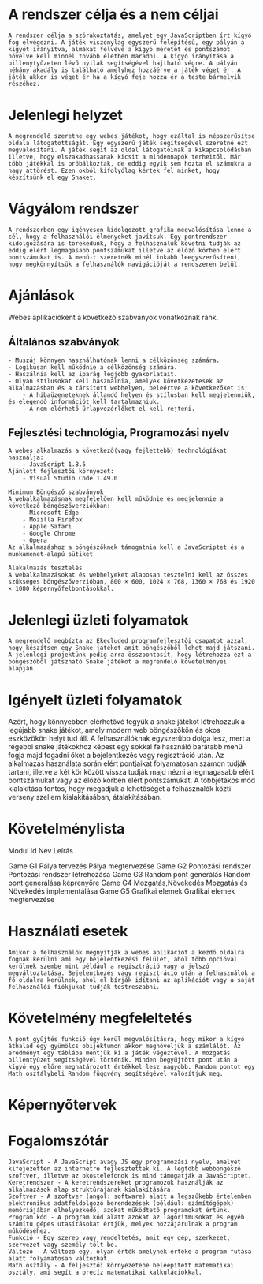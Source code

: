 # A rendszer célja és a nem céljai
	A rendszer célja a szórakoztatás, amelyet egy JavaScriptben írt kígyó fog elvégezni. A játék viszonylag egyszerű felépítésű, egy pályán a kígyót irányítva, almákat felvéve a kígyó méretét és pontszámot növelve kell minnél tovább életben maradni. A kigyó irányítása a billenytyűzeten lévő nyilak segítségével hajtható végre. A pályán néhány akadály is található amelyhez hozzáérve a játék véget ér. A játék akkor is véget ér ha a kígyó feje hozza ér a teste bármelyik részéhez.

# Jelenlegi helyzet
	A megrendelő szeretne egy webes játékot, hogy ezáltal is népszerűsítse oldala látogatottságát. Egy egyszerű játék segítségével szeretné ezt megvalósítani. A játék segít az oldal látogatóinak a kikapcsolódásban illetve, hogy elszakadhassanak kicsit a mindennapok terheitől. Már több játékkal is próbálkoztak, de eddig egyik sem hozta el számukra a nagy áttörést. Ezen okból kifolyólag kértek fel minket, hogy készítsünk el egy Snaket.


# Vágyálom rendszer
	A rendszerben egy igényesen kidolgozott grafika megvalósítása lenne a cél, hogy a felhasználói élményeket javítsuk. Egy pontrendszer kidolgozására is törekedünk, hogy a felhasználúk követni tudják az eddig elért legmagasabb pontszámukat illetve az előző körben elért pontszámukat is. A menü-t szeretnék minél inkább leegyszerűsíteni, hogy megkönnyítsük a felhasználók navigációját a rendszeren belül.

# Ajánlások
Webes aplikációként a következő szabványok vonatkoznak ránk.

## Általános szabványok
	- Muszáj könnyen használhatónak lenni a célközönség számára.
	- Logikusan kell működnie a célközönség számára.
	- Haszálnia kell az iparág legjobb gyakorlatait.
	- Olyan stílusokat kell használnia, amelyek következetesek az alkalmazásban és a társított webhelyen, beleértve a következőket is:
		- A hibaüzeneteknek állandó helyen és stílusban kell megjelenniük, és elegendő információt kell tartalmazniuk.
		- A nem elérhető űrlapvezérlőket el kell rejteni.
	
## Fejlesztési technológia, Programozási nyelv
	A webes alkalmazás a következő(vagy fejlettebb) technológíákat használja:
		- JavaScript 1.8.5
	Ajánlott fejlesztői környezet:
		- Visual Studio Code 1.49.0

	Minimum Böngésző szabványok
	A webalkalmazásnak megfelelően kell működnie és megjelennie a következő böngészőverziókban:
		- Microsoft Edge
		- Mozilla Firefox
		- Apple Safari
		- Google Chrome
		- Opera
	Az alkalmazáshoz a böngészőknek támogatnia kell a JavaScriptet és a munkamenet-alapú sütiket
	
	Alakalmazás tesztelés
	A webalkalmazásokat és webhelyeket alaposan tesztelni kell az összes szükséges böngészőverzióban, 800 × 600, 1024 × 768, 1360 × 768 és 1920 × 1080 képernyőfelbontásokkal.

# Jelenlegi üzleti folyamatok
	A megrendelő megbízta az Ekecluded programfejlesztői csapatot azzal, hogy készítsen egy Snake játékot amit böngészőből lehet majd játszani. A jelenlegi projektünk pedig arra összpontosít, hogy létrehozza ezt a böngészőből játszható Snake játékot a megrendelő követelményei alapján.


# Igényelt üzleti folyamatok
Azért, hogy könnyebben elérhetővé tegyük a snake játékot létrehozzuk a legújabb snake 
játékot, amely modern web böngészőkön és okos eszközökön helyt tud áll. A felhasználóknak
egyszerűbb dolga lesz, mert a régebbi snake játékokhoz képest egy sokkal felhasználó 
barátabb menü fogja majd fogadni őket a bejelentkezés vagy regisztráció után. Az alkalmazás 
használata során elért pontjaikat folyamatosan számon tudják tartani, illetve a két kör 
között vissza tudják majd nézni a legmagasabb elért pontszámukat vagy az előző körben elért 
pontszámukat. A többjétákos mód kialakítása fontos, hogy megadjuk a lehetőséget a 
felhasználók közti verseny szellem kialakításában, átalakításában.

# Követelménylista

Modul	Id	Név				Leírás

Game	G1	Pálya tervezés			Pálya megtervezése
Game	G2	Pontozási rendszer		Pontozási rendszer létrehozása
Game	G3	Random pont generálás		Random pont generálása képrenyőre
Game	G4	Mozgatás,Növekedés		Mozgatás és Növekedés implementálása
Game	G5	Grafikai elemek			Grafikai elemek megtervezése

# Használati esetek 
	Amikor a felhasználók megnyitják a webes aplikációt a kezdő oldalra fognak kerülni ami egy bejelentkezési felület, ahol több opcióval kerülnek szembe mint például a regisztráció vagy a jelszó megváltoztatása. Bejelentkezés vagy regisztráció után a felhasználók a fő oldalra kerülnek, ahol el bírják idítani az aplikációt vagy a saját felhasználói fiókjukat tudják testreszabni.

# Követelmény megfeleltetés
	A pont gyűjtés funkció úgy kerül megvalósításra, hogy mikor a kígyó áthalad egy gyümölcs obijektumon akkor megnöveljük a számlálót. Az eredményt egy táblába mentjük ki a játék végeztével. A mozgatás billentyűzet segítségével történik. Minden begyűjtött pont után a kígyó egy előre meghatározott értékkel lesz nagyobb. Random pontot egy Math osztálybeli Random függvény segítségével valósítjuk meg.

# Képernyőtervek

# Fogalomszótár
	JavaScript - A JavaScript avagy JS egy programozási nyelv, amelyet kifejezetten az internetre fejlesztettek ki. A legtöbb webböngésző szoftver, illetve az okostelefonok is mind támogatják a JavaScriptet.
	Keretrendszer - A keretrendszereket programozók használják az alkalmazások alap struktúrájának kialakítására. 
	Szoftver - A szoftver (angol: software) alatt a legszűkebb értelemben elektronikus adatfeldolgozó berendezések (például: számítógépek) memóriájában elhelyezkedő, azokat működtető programokat értünk.
	Program kód - A program kód alatt azokat az lagoritmusokat és egyéb számítu gépes utasításokat értjük, melyek hozzájárulnak a program működéséhez.
	Funkció - Egy szerep vagy rendeltetés, amit egy gép, szerkezet, szervezet vagy személy tölt be.
	Változó - A változó egy, olyan érték amelynek értéke a program futása alatt folyamatosan változhat.
	Math osztály - A feljesztői környezetebe beleépített matematikai osztály, ami segít a precíz matematikai kalkulációkkal.